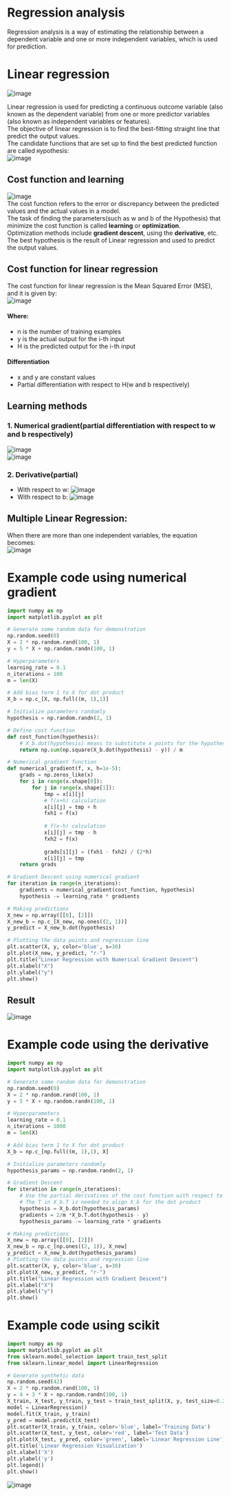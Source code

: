 # Regression analysis
Regression analysis is a way of estimating the relationship between a dependent variable and one or more independent variables, which is used for prediction.

# Linear regression
![image](https://github.com/vacu9708/Machine-learning/assets/67142421/856cd7af-8bc0-4a81-9328-c976e91aa969)

Linear regression is used for predicting a continuous outcome variable (also known as the dependent variable) from one or more predictor variables (also known as independent variables or features).<br>
The objective of linear regression is to find the best-fitting straight line that predict the output values.<br>
The candidate functions that are set up to find the best predicted function are called `H`ypothesis:<br>
![image](https://github.com/vacu9708/Machine-learning/assets/67142421/3247fc32-1810-48f7-9dc2-c00dedef1659)<br>

## Cost function and learning
![image](https://github.com/vacu9708/Machine-learning/assets/67142421/1474a959-44e2-4d21-b9bb-66556668fd4d)<br>
The cost function refers to the error or discrepancy between the predicted values and the actual values in a model.<br>
The task of finding the parameters(such as w and b of the Hypothesis) that minimize the cost function is called **learning** or **optimization**.<br>
Optimization methods include **gradient descent**, using the **derivative**, etc.<br>
The best hypothesis is the result of Linear regression and used to predict the output values.

## Cost function for linear regression
The cost function for linear regression is the Mean Squared Error (MSE), and it is given by:<br>
![image](https://github.com/vacu9708/Machine-learning/assets/67142421/f7fe5bef-ed8b-49d4-b920-1aa1634ba459)<br>
#### Where:
- n is the number of training examples
- y is the actual output for the i-th input
- H is the predicted output for the i-th input
#### Differentiation
- x and y are constant values
- Partial differentiation with respect to H(w and b respectively)

## Learning methods
### 1. Numerical gradient(partial differentiation with respect to w and b respectively)
![image](https://github.com/vacu9708/Machine-learning/assets/67142421/0fd173a7-1d5f-47b9-b8bd-2d27548be5fe)<br>
![image](https://github.com/vacu9708/Machine-learning/assets/67142421/e08e707d-66f4-45ef-a9f7-fdaf23595e31)

### 2. Derivative(partial)
- With respect to w:
![image](https://github.com/vacu9708/Machine-learning/assets/67142421/a69c141d-72af-4860-832b-e004e00ab307)
- With respect to b:
![image](https://github.com/vacu9708/Machine-learning/assets/67142421/a078c1c9-a406-4b41-9103-b86b9f383c66)

## Multiple Linear Regression:
When there are more than one independent variables, the equation becomes:<br>
![image](https://github.com/vacu9708/Machine-learning/assets/67142421/c9f8ec14-ca79-423a-82b4-3f5b86c27a09)

# Example code using numerical gradient
~~~python
import numpy as np
import matplotlib.pyplot as plt

# Generate some random data for demonstration
np.random.seed(0)
X = 2 * np.random.rand(100, 1)
y = 5 * X + np.random.randn(100, 1)

# Hyperparameters
learning_rate = 0.1
n_iterations = 100
m = len(X)

# Add bias term 1 to X for dot product
X_b = np.c_[X, np.full((m, 1),1)]

# Initialize parameters randomly
hypothesis = np.random.randn(2, 1)

# Define cost function
def cost_function(hypothesis):
    # X_b.dot(hypothesis) means to substitute x points for the hypothesis to find the sequence of predicted y points
    return np.sum(np.square(X_b.dot(hypothesis) - y)) / m

# Numerical gradient function
def numerical_gradient(f, x, h=1e-5):
    grads = np.zeros_like(x)
    for i in range(x.shape[0]):
        for j in range(x.shape[1]):
            tmp = x[i][j]
            # f(x+h) calculation
            x[i][j] = tmp + h
            fxh1 = f(x)
            
            # f(x-h) calculation
            x[i][j] = tmp - h
            fxh2 = f(x)
            
            grads[i][j] = (fxh1 - fxh2) / (2*h)
            x[i][j] = tmp
    return grads

# Gradient Descent using numerical gradient
for iteration in range(n_iterations):
    gradients = numerical_gradient(cost_function, hypothesis)
    hypothesis -= learning_rate * gradients

# Making predictions
X_new = np.array([[0], [2]])
X_new_b = np.c_[X_new, np.ones((2, 1))]
y_predict = X_new_b.dot(hypothesis)

# Plotting the data points and regression line
plt.scatter(X, y, color='blue', s=30)
plt.plot(X_new, y_predict, "r-")
plt.title("Linear Regression with Numerical Gradient Descent")
plt.xlabel("X")
plt.ylabel("y")
plt.show()
~~~
## Result
![image](https://github.com/vacu9708/Machine-learning/assets/67142421/5cfd9b48-70ff-4038-9917-11a9fa973d8b)

# Example code using the derivative
~~~python
import numpy as np
import matplotlib.pyplot as plt

# Generate some random data for demonstration
np.random.seed(0)
X = 2 * np.random.rand(100, 1)
y = 5 * X + np.random.randn(100, 1)

# Hyperparameters
learning_rate = 0.1
n_iterations = 1000
m = len(X)

# Add bias term 1 to X for dot product
X_b = np.c_[np.full((m, 1),1), X]

# Initialize parameters randomly
hypothesis_params = np.random.randn(2, 1)

# Gradient Descent
for iteration in range(n_iterations):
    # Use the partial derivatives of the cost function with respect to w and b respectively
    # The T in X_b.T is needed to align X_b for the dot product
    hypothesis = X_b.dot(hypothesis_params)
    gradients = 2/m *X_b.T.dot(hypothesis - y)
    hypothesis_params -= learning_rate * gradients

# Making predictions
X_new = np.array([[0], [2]])
X_new_b = np.c_[np.ones((2, 1)), X_new]
y_predict = X_new_b.dot(hypothesis_params)
# Plotting the data points and regression line
plt.scatter(X, y, color='blue', s=30)
plt.plot(X_new, y_predict, "r-")
plt.title("Linear Regression with Gradient Descent")
plt.xlabel("X")
plt.ylabel("y")
plt.show()
~~~
# Example code using scikit
~~~python
import numpy as np
import matplotlib.pyplot as plt
from sklearn.model_selection import train_test_split
from sklearn.linear_model import LinearRegression

# Generate synthetic data
np.random.seed(42)
X = 2 * np.random.rand(100, 1)
y = 4 + 3 * X + np.random.randn(100, 1)
X_train, X_test, y_train, y_test = train_test_split(X, y, test_size=0.2, random_state=42)
model = LinearRegression()
model.fit(X_train, y_train)
y_pred = model.predict(X_test)
plt.scatter(X_train, y_train, color='blue', label='Training Data')
plt.scatter(X_test, y_test, color='red', label='Test Data')
plt.plot(X_test, y_pred, color='green', label='Linear Regression Line')
plt.title('Linear Regression Visualization')
plt.xlabel('X')
plt.ylabel('y')
plt.legend()
plt.show()
~~~
![image](https://github.com/vacu9708/Machine-learning/assets/67142421/c95d28d7-c885-4172-b195-61e7f6c16401)
